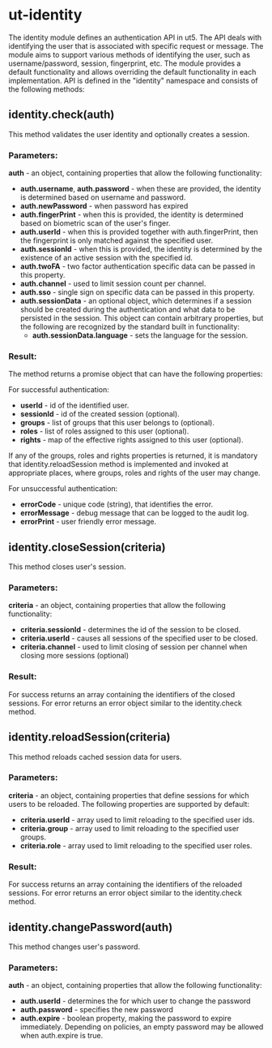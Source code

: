 # ut-identity
The identity module defines an authentication API in ut5. The API deals with identifying the user that is associated with specific request or message. The module aims to support various methods of identifying the user, such as username/password, session, fingerprint, etc. The module provides a default functionality and allows overriding the default functionality in each implementation. API is defined in the "identity" namespace and consists of the following methods:

## identity.check(auth)
This method validates the user identity and optionally creates a session. 

### Parameters:

**auth** - an object, containing properties that allow the following functionality:

- **auth.username**, **auth.password** - when these are provided, the identity is determined based on username and password.
- **auth.newPassword** - when password has expired
- **auth.fingerPrint**  - when this is provided, the identity is determined based on biometric scan of the user's finger.
- **auth.userId** - when this is provided together with auth.fingerPrint, then the fingerprint is only matched against the specified user.
- **auth.sessionId** - when this is provided, the identity is determined by the existence of an active session with the specified id.
- **auth.twoFA** - two factor authentication specific data can be passed in this property.
- **auth.channel** - used to limit session count per channel.
- **auth.sso** - single sign on specific data can be passed in this property.
- **auth.sessionData** - an optional object, which determines if a session should be created during the authentication and what data to be persisted in the session. This object can contain arbitrary properties, but the following are recognized by the standard built in functionality:
    - **auth.sessionData.language** - sets the language for the session.

### Result:
The method returns a promise object that can have the following properties:

For successful authentication:

- **userId** - id of the identified user.
- **sessionId** - id of the created session (optional).
- **groups** - list of groups that this user belongs to (optional). 
- **roles** - list of roles assigned to this user (optional).
- **rights** - map of the effective rights assigned to this user (optional).

If any of the groups, roles and rights properties is returned, it is mandatory that identity.reloadSession method is implemented and invoked at appropriate places, where groups, roles and rights of the user may change.

For unsuccessful authentication:

- **errorCode** - unique code (string), that identifies the error.
- **errorMessage** - debug message that can be logged to the audit log.
- **errorPrint** - user friendly error message.

## identity.closeSession(criteria)
This method closes user's session.

### Parameters:
**criteria** - an object, containing properties that allow the following functionality:

- **criteria.sessionId** - determines the id of the session to be closed.
- **criteria.userId** - causes all sessions of the specified user to be closed.
- **criteria.channel** - used to limit closing of session per channel when closing more sessions (optional)

### Result:
For success returns an array containing the identifiers of the closed sessions. For error returns an error object similar to the identity.check method.

## identity.reloadSession(criteria)
This method reloads cached session data for users.

### Parameters:
**criteria** - an object, containing properties that define sessions for which users to be reloaded. The following properties are supported by default:

- **criteria.userId** - array used to limit reloading to the specified user ids.
- **criteria.group** - array used to limit reloading to the specified user groups.
- **criteria.role** - array used to limit reloading to the specified user roles.

### Result:
For success returns an array containing the identifiers of the reloaded sessions. For error returns an error object similar to the identity.check method.

## identity.changePassword(auth)
This method changes user's password.

### Parameters:
**auth** - an object, containing properties that allow the following functionality:

- **auth.userId** - determines the for which user to change the password
- **auth.password** - specifies the new password
- **auth.expire** - boolean property, making the password to expire immediately. Depending on policies, an empty password may be allowed when auth.expire is true.
